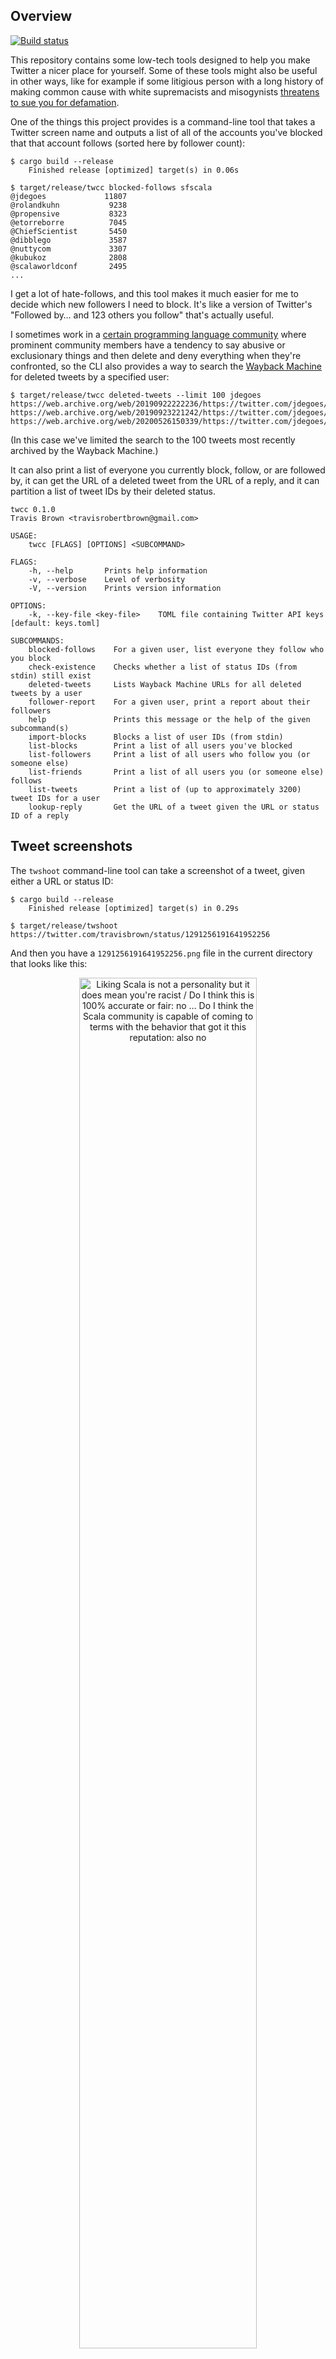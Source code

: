 ## Overview

[![Build status](https://img.shields.io/github/workflow/status/travisbrown/cancel-culture/ci.svg)](https://github.com/travisbrown/cancel-culture/actions)

This repository contains some low-tech tools designed to help you make Twitter a nicer place for
yourself. Some of these tools might also be useful in other ways, like for
example if some litigious person with a long history of making common cause with white
supremacists and misogynists
[threatens to sue you for defamation](https://meta.plasm.us/posts/2020/07/25/response-to-john-de-goes/).

One of the things this project provides is a command-line tool that takes a Twitter screen
name and outputs a list of all of the accounts you've blocked that that account follows (sorted
here by follower count):

```
$ cargo build --release
    Finished release [optimized] target(s) in 0.06s

$ target/release/twcc blocked-follows sfscala
@jdegoes             11807
@rolandkuhn           9238
@propensive           8323
@etorreborre          7045
@ChiefScientist       5450
@dibblego             3587
@nuttycom             3307
@kubukoz              2808
@scalaworldconf       2495
...
```

I get a lot of hate-follows, and this tool makes it much easier for me to decide which new followers
I need to block. It's like a version of Twitter's "Followed by… and 123 others you follow" that's
actually useful.

I sometimes work in a [certain programming language community](https://www.scala-lang.org) where
prominent community members have a tendency to say abusive
or exclusionary things and then delete and deny everything when they're confronted, so the CLI also
provides a way to search the [Wayback Machine](https://web.archive.org/) for deleted tweets by a
specified user:

```
$ target/release/twcc deleted-tweets --limit 100 jdegoes
https://web.archive.org/web/20190922222236/https://twitter.com/jdegoes/status/1170420726400212997
https://web.archive.org/web/20190923221242/https://twitter.com/jdegoes/status/1170711737361940481
https://web.archive.org/web/20200526150339/https://twitter.com/jdegoes/status/1265251872048320513
```

(In this case we've limited the search to the 100 tweets most recently archived by the Wayback
Machine.)

It can also print a list of everyone you currently block, follow, or are followed by, it can get the
URL of a deleted tweet from the URL of a reply, and it can partition a list of tweet IDs by their
deleted status.

```
twcc 0.1.0
Travis Brown <travisrobertbrown@gmail.com>

USAGE:
    twcc [FLAGS] [OPTIONS] <SUBCOMMAND>

FLAGS:
    -h, --help       Prints help information
    -v, --verbose    Level of verbosity
    -V, --version    Prints version information

OPTIONS:
    -k, --key-file <key-file>    TOML file containing Twitter API keys [default: keys.toml]

SUBCOMMANDS:
    blocked-follows    For a given user, list everyone they follow who you block
    check-existence    Checks whether a list of status IDs (from stdin) still exist
    deleted-tweets     Lists Wayback Machine URLs for all deleted tweets by a user
    follower-report    For a given user, print a report about their followers
    help               Prints this message or the help of the given subcommand(s)
    import-blocks      Blocks a list of user IDs (from stdin)
    list-blocks        Print a list of all users you've blocked
    list-followers     Print a list of all users who follow you (or someone else)
    list-friends       Print a list of all users you (or someone else) follows
    list-tweets        Print a list of (up to approximately 3200) tweet IDs for a user
    lookup-reply       Get the URL of a tweet given the URL or status ID of a reply
```

## Tweet screenshots

The `twshoot` command-line tool can take a screenshot of a tweet, given either a URL or status ID:

```
$ cargo build --release
    Finished release [optimized] target(s) in 0.29s

$ target/release/twshoot https://twitter.com/travisbrown/status/1291256191641952256
```

And then you have a `1291256191641952256.png` file in the current directory that looks like this:

<p align="center">
<img
  alt="Liking Scala is not a personality but it does mean you're racist / Do I think this is 100% accurate or fair: no … Do I think the Scala community is capable of coming to terms with the behavior that got it this reputation: also no"
  src="/examples/1291256191641952256.png?raw=true"
  width="75%"
  />
</p>

The application also generates a `-full.png` image showing the entire browser screen. The image
sizes, output directory, etc. are configurable (see `twshoot --help` for details).

This tool doesn't require a Twitter API account, but you do have to have
[ChromeDriver](https://chromedriver.chromium.org/) running (it also works with GeckoDriver,
but the results don't look as nice).

## Setup

You'll need to [install Rust and Cargo](https://doc.rust-lang.org/cargo/getting-started/installation.html).

Once you've got those, you can run `cargo build --release` and the binaries will be available in the
`target/release` directory.

For the main `twcc` application, you'll need
[Twitter API access](https://developer.twitter.com/en/apply-for-access)
for your Twitter account, and you'll need to provide the necessary keys in a file (by default
`keys.toml`):

```toml
[twitter]
consumerKey="****"
consumerSecret="****"
accessToken="****"
accessTokenSecret="****"
```

Some of the other tools require a [WebDriver](https://www.w3.org/TR/webdriver/) server instead of
API access. These should work with either [ChromeDriver](https://chromedriver.chromium.org/) or
[GeckoDriver](https://github.com/mozilla/geckodriver).

## Other

The project also contains some other miscellaneous stuff, including a way to export your Twitter
block list even if you don't have a Twitter API account, and a way to search the Wayback Machine
even if the CDX server isn't working.

It doesn't currently include a few related tools I use regularly, including a way to block everyone
who retweeted or favorited a given tweet, a bunch of stuff related to Wayback Machine ingestion
and downloading, and some scripts that bundle some of the follower functionality into daily reports.

Most of these things are excluded for one of the following reasons:

* They're even more fragile than the stuff that's here now.
* I haven't ported them from Scala to Rust yet.
* They probably technically violate some ToS somewhere.

I might add some of them eventually.

Nothing here is very polished or robust. These applications don't keep track of rate limits in all
cases, for example, so if you run out of requests for an endpoint, they may just crash, and you'll
have to wait. I might try to smooth out some of these rough edges at some point, but it's unlikely.
